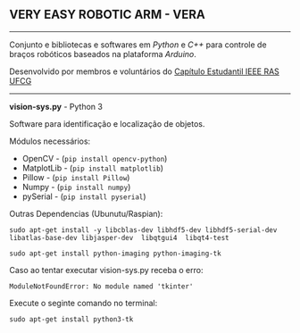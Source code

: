## VERY EASY ROBOTIC ARM - VERA
---
Conjunto e bibliotecas e softwares em *Python* e *C++* para controle de braços robóticos baseados na plataforma *Arduino*.

Desenvolvido por membros e voluntários do [Capítulo Estudantil IEEE RAS UFCG](https://www.facebook.com/rasufcg/)

---
**vision-sys.py** - Python 3

Software para identificação e localização de objetos.

Módulos necessários:

 - OpenCV -  (`pip install opencv-python`)
 - MatplotLib - (`pip install matplotlib`)
 - Pillow - (`pip install Pillow`)
 - Numpy - (`pip install numpy`)
 - pySerial - (`pip install pyserial`)

Outras Dependencias (Ubunutu/Raspian):

 `sudo apt-get install -y libcblas-dev libhdf5-dev libhdf5-serial-dev libatlas-base-dev libjasper-dev  libqtgui4  libqt4-test`

 `sudo apt-get install python-imaging python-imaging-tk`

 Caso ao tentar executar vision-sys.py receba o erro:
 
 `ModuleNotFoundError: No module named 'tkinter'`

Execute o seginte comando no terminal:

 `sudo apt-get install python3-tk`

